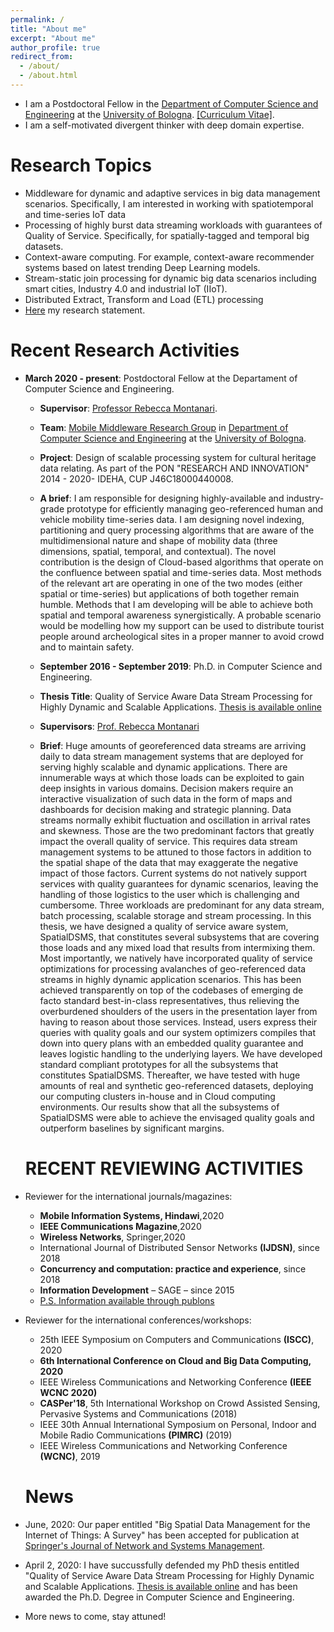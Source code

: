 ```yaml
---
permalink: /
title: "About me"
excerpt: "About me"
author_profile: true
redirect_from: 
  - /about/
  - /about.html
---
```


* I am a Postdoctoral Fellow in the [Department of Computer Science and Engineering](https://disi.unibo.it/it/) at the [University of Bologna](https://www.unibo.it/). [[Curriculum Vitae]](http://IsamAljawarneh.github.io/files/CV_ALJAWARNEH_2020.pdf).
* I am a self-motivated divergent thinker with deep domain expertise.


# Research Topics
* Middleware for dynamic and adaptive services in big data management scenarios. Specifically, I am interested in working with spatiotemporal and time-series IoT data
* Processing of highly burst data streaming workloads with guarantees of Quality of Service. Specifically, for spatially-tagged and temporal big datasets.
* Context-aware computing. For example, context-aware recommender systems based on latest trending Deep Learning models.
* Stream-static join processing for dynamic big data scenarios including smart cities, Industry 4.0 and industrial IoT (IIoT).
* Distributed Extract, Transform and Load (ETL) processing
* [Here](http://IsamAljawarneh.github.io/files/ResearchStatement_ALJAWARNEH.pdf) my research statement.

# Recent Research Activities
* **March 2020 - present**: Postdoctoral Fellow at the Departament of Computer Science and Engineering.
  * **Supervisor**: [Professor Rebecca Montanari](https://www.unibo.it/sitoweb/rebecca.montanari/cv-en).
  * **Team**: [Mobile Middleware Research Group](https://middleware.unibo.it/) in [Department of Computer Science and Engineering](https://disi.unibo.it/it/) at the [University of Bologna](https://www.unibo.it/en).
   * **Project**: Design of scalable processing system for cultural heritage data relating. As part of the PON "RESEARCH AND INNOVATION" 2014 - 2020- IDEHA, CUP J46C18000440008.
  * **A brief**: I am responsible for designing highly-available and industry-grade prototype for efficiently managing geo-referenced human and vehicle mobility time-series data. I am designing novel indexing, partitioning and query processing algorithms that are aware of the multidimensional nature and shape of mobility data (three dimensions, spatial, temporal, and contextual). The novel contribution is the design of Cloud-based algorithms that operate on the confluence between spatial and time-series data. Most methods of the relevant art are operating in one of the two modes (either spatial or time-series) but applications of both together remain humble. Methods that I am developing will be able to achieve both spatial and temporal awareness synergistically. A probable scenario would be modelling how my support can be used to distribute tourist people around archeological sites in a proper manner to avoid crowd and to maintain safety.
  
  * **September 2016 - September 2019**: Ph.D. in Computer Science and Engineering.
  * **Thesis Title**: Quality of Service Aware Data Stream Processing for Highly Dynamic and Scalable Applications. [Thesis is available online](http://amsdottorato.unibo.it/9402/1/PhD-Thesis-ALJAWARNEH.pdf)
  * **Supervisors**: [Prof. Rebecca Montanari](https://www.unibo.it/sitoweb/rebecca.montanari/cv-en)
  * **Brief**: Huge amounts of georeferenced data streams are arriving daily to data stream management systems that are deployed for serving highly scalable and dynamic applications. There are innumerable ways at which those loads can be exploited to gain deep insights in various domains. Decision makers require an interactive visualization of such data in the form of maps and dashboards for decision making and strategic planning. Data streams normally exhibit fluctuation and oscillation in arrival rates and skewness. Those are the two predominant factors that greatly impact the overall quality of service. This requires data stream management systems to be attuned to those factors in addition to the spatial shape of the data that may exaggerate the negative impact of those factors. Current systems do not natively support services with quality guarantees for dynamic scenarios, leaving the handling of those logistics to the user which is challenging and cumbersome. Three workloads are predominant for any data stream, batch processing, scalable storage and stream processing. In this thesis, we have designed a quality of service aware system, SpatialDSMS, that constitutes several subsystems that are covering those loads and any mixed load that results from intermixing them. Most importantly, we natively have incorporated quality of service optimizations for processing avalanches of geo-referenced data streams in highly dynamic application scenarios. This has been achieved transparently on top of the codebases of emerging de facto standard best-in-class representatives, thus relieving the overburdened shoulders of the users in the presentation layer from having to reason about those services. Instead, users express their queries with quality goals and our system optimizers compiles that down into query plans with an embedded quality guarantee and leaves logistic handling to the underlying layers. We have developed standard compliant prototypes for all the subsystems that constitutes SpatialDSMS. Thereafter, we have tested with huge amounts of real and synthetic geo-referenced datasets, deploying our computing clusters in-house and in Cloud computing environments. Our results show that all the subsystems of SpatialDSMS were able to achieve the envisaged quality goals and outperform baselines by significant margins.
  
  # RECENT REVIEWING ACTIVITIES
* Reviewer for the international journals/magazines:
    * **Mobile Information Systems, Hindawi**,2020
    * **IEEE Communications Magazine**,2020
    * **Wireless Networks**, Springer,2020
    * International Journal of Distributed Sensor Networks **(IJDSN)**, since 2018
    * **Concurrency and computation: practice and experience**, since 2018
    * **Information Development** – SAGE – since 2015
     * [P.S. Information available through publons](https://publons.com/researcher/1547696/isam-mashhour-al-jawarneh/)
* Reviewer for the international conferences/workshops:
    * 25th IEEE Symposium on Computers and Communications **(ISCC)**, 2020
    * **6th International Conference on Cloud and Big Data Computing, 2020**
    * IEEE Wireless Communications and Networking Conference **(IEEE WCNC 2020)**
    * **CASPer'18**, 5th International Workshop on Crowd Assisted Sensing, Pervasive Systems and Communications (2018)
    * IEEE 30th Annual International Symposium on Personal, Indoor and Mobile Radio Communications **(PIMRC)** (2019)
    * IEEE Wireless Communications and Networking Conference **(WCNC)**, 2019
  
  # News
* June, 2020: Our paper entitled "Big Spatial Data Management for the Internet of Things: A Survey" has been accepted for publication at [Springer's Journal of Network and Systems Management](https://www.springer.com/journal/10922).
* April 2, 2020: I have succussfully defended my PhD thesis entitled "Quality of Service Aware Data Stream Processing for Highly Dynamic and Scalable Applications. [Thesis is available online](http://amsdottorato.unibo.it/9402/1/PhD-Thesis-ALJAWARNEH.pdf) and has been awarded the Ph.D. Degree in Computer Science and Engineering.
* More news to come, stay attuned!
